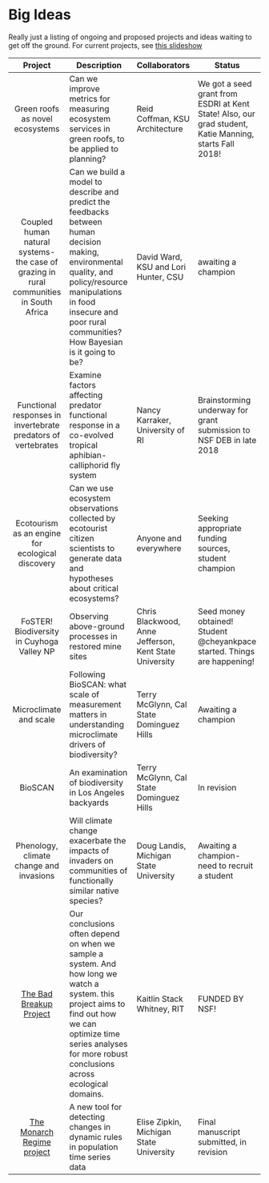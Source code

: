 # Big Ideas
Really just a listing of ongoing and proposed projects and ideas waiting to get off the ground. For current projects, see [this slideshow](https://docs.google.com/presentation/d/1cPtDtlmiqhTWCKiX7vB9i_vlxV4c0NA5rE7Bt8OFZ_U/edit?usp=sharing)

| Project       |Description         | Collaborators | Status|
|:-------------:|-------------| -----| -----|
|Green roofs as novel ecosystems| Can we improve metrics for measuring ecosystem services in green roofs, to be applied to planning?| Reid Coffman, KSU Architecture| We got a seed grant from ESDRI at Kent State! Also, our grad student, Katie Manning, starts Fall 2018!|
|Coupled human natural systems- the case of grazing in rural communities in South Africa|Can we build a model to describe and predict the feedbacks between human decision making, environmental quality, and policy/resource manipulations in food insecure and poor rural communities? How Bayesian is it going to be? | David Ward, KSU and Lori Hunter, CSU| awaiting a champion|
| Functional responses in invertebrate predators of vertebrates       |Examine factors affecting predator functional response in a co-evolved tropical aphibian-calliphorid fly system      | Nancy Karraker, University of RI| Brainstorming underway for grant submission to NSF DEB in late 2018|
|Ecotourism as an engine for ecological discovery    | Can we use ecosystem observations collected by ecotourist citizen scientists to generate data and hypotheses about critical ecosystems? | Anyone and everywhere |Seeking appropriate funding sources, student champion |
|FoSTER! Biodiversity in Cuyhoga Valley NP     | Observing above-ground processes in restored mine sites| Chris Blackwood, Anne Jefferson, Kent State University | Seed money obtained! Student @cheyankpace started. Things are happening! |
|Microclimate and scale      | Following BioSCAN:  what scale of measurement matters in understanding microclimate drivers of biodiversity? | Terry McGlynn, Cal State Dominguez Hills |Awaiting a champion |
|BioSCAN     | An examination of biodiversity in Los Angeles backyards | Terry McGlynn, Cal State Dominguez Hills | In revision |
|Phenology, climate change and invasions     | Will climate change exacerbate the impacts of invaders on communities of functionally similar native species? | Doug Landis, Michigan State University | Awaiting a champion- need to recruit a student |
|[The Bad Breakup Project](https://github.com/cbahlai/bad_breakup)    |Our conclusions often depend on when we sample a system. And how long we watch a system. this project aims to find out how we can optimize time series analyses for more robust conclusions across ecological domains. | Kaitlin Stack Whitney, RIT | FUNDED BY NSF!|
|[The Monarch Regime project](https://github.com/cbahlai/monarch_regime)      | A new tool for detecting changes in dynamic rules in population time series data | Elise Zipkin, Michigan State University | Final manuscript submitted, in revision|
